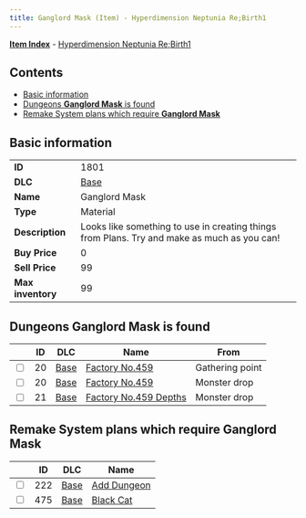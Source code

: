 ```yaml
---
title: Ganglord Mask (Item) - Hyperdimension Neptunia Re;Birth1
---
```


[**Item Index**](/neptunia/rb1/item/index.html) - [Hyperdimension Neptunia Re;Birth1](/neptunia/rb1)

## Contents

- [Basic information](#basic-information)
- [Dungeons **Ganglord Mask** is found](#dungeons-ganglord-mask-is-found)
- [Remake System plans which require **Ganglord Mask**](#remake-system-plans-which-require-ganglord-mask)

## Basic information

|   |   |
| -- | -- |
| **ID** | 1801 |
| **DLC** | [Base](/neptunia/rb1/dlc/1-base.html) |
| **Name** | Ganglord Mask |
| **Type** | Material |
| **Description** | Looks like something to use in creating things from Plans. Try and make as much as you can! |
| **Buy Price** | 0 |
| **Sell Price** | 99 |
| **Max inventory** | 99 |


## Dungeons **Ganglord Mask** is found

|    | ID | DLC | Name | From |
| -- | -- | --- | ---- | ---- |
| <input type="checkbox" id="rb1-dungeon-1-20" class="trackbox" /> | 20 | [Base](/neptunia/rb1/dlc/1-base.html) | [Factory No.459](/neptunia/rb1/dungeon/1-20-factory-no-459.html) | Gathering point |
| <input type="checkbox" id="rb1-dungeon-1-20" class="trackbox" /> | 20 | [Base](/neptunia/rb1/dlc/1-base.html) | [Factory No.459](/neptunia/rb1/dungeon/1-20-factory-no-459.html) | Monster drop |
| <input type="checkbox" id="rb1-dungeon-1-21" class="trackbox" /> | 21 | [Base](/neptunia/rb1/dlc/1-base.html) | [Factory No.459 Depths](/neptunia/rb1/dungeon/1-21-factory-no-459-depths.html) | Monster drop |


## Remake System plans which require **Ganglord Mask**

|    | ID | DLC | Name |
| -- | -- | --- | ---- |
| <input type="checkbox" id="rb1-quest-1-222" class="trackbox" /> | 222 | [Base](/neptunia/rb1/dlc/1-base.html) | [Add Dungeon](/neptunia/rb1/quest/1-222-add-dungeon.html) |
| <input type="checkbox" id="rb1-quest-1-475" class="trackbox" /> | 475 | [Base](/neptunia/rb1/dlc/1-base.html) | [Black Cat](/neptunia/rb1/quest/1-475-black-cat.html) |
